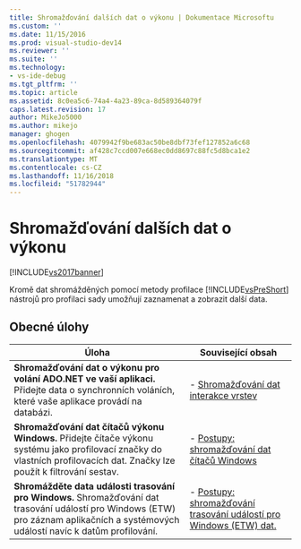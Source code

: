 ```yaml
---
title: Shromažďování dalších dat o výkonu | Dokumentace Microsoftu
ms.custom: ''
ms.date: 11/15/2016
ms.prod: visual-studio-dev14
ms.reviewer: ''
ms.suite: ''
ms.technology:
- vs-ide-debug
ms.tgt_pltfrm: ''
ms.topic: article
ms.assetid: 8c0ea5c6-74a4-4a23-89ca-8d589364079f
caps.latest.revision: 17
author: MikeJo5000
ms.author: mikejo
manager: ghogen
ms.openlocfilehash: 4079942f9be683ac50be8dbf73fef127852a6c68
ms.sourcegitcommit: af428c7ccd007e668ec0dd8697c88fc5d8bca1e2
ms.translationtype: MT
ms.contentlocale: cs-CZ
ms.lasthandoff: 11/16/2018
ms.locfileid: "51782944"
---
```

# <a name="collecting-additional-performance-data"></a>Shromažďování dalších dat o výkonu
[!INCLUDE[vs2017banner](../includes/vs2017banner.md)]

Kromě dat shromážděných pomocí metody profilace [!INCLUDE[vsPreShort](../includes/vspreshort-md.md)] nástrojů pro profilaci sady umožňují zaznamenat a zobrazit další data.  
  
## <a name="common-tasks"></a>Obecné úlohy  
  
|Úloha|Související obsah|  
|----------|---------------------|  
|**Shromažďování dat o výkonu pro volání ADO.NET ve vaší aplikaci.** Přidejte data o synchronních voláních, které vaše aplikace provádí na databázi.|-   [Shromažďování dat interakce vrstev](../profiling/collecting-tier-interaction-data.md)|  
|**Shromažďování dat čítačů výkonu Windows.** Přidejte čítače výkonu systému jako profilovací značky do vlastních profilovacích dat. Značky lze použít k filtrování sestav.|-   [Postupy: shromažďování dat čítačů Windows](../profiling/how-to-collect-windows-counter-data.md)|  
|**Shromážděte data události trasování pro Windows.** Shromažďování dat trasování událostí pro Windows (ETW) pro záznam aplikačních a systémových událostí navíc k datům profilování.|-   [Postupy: shromažďování trasování událostí pro Windows (ETW) dat.](../profiling/how-to-collect-event-tracing-for-windows-etw-data.md)|



